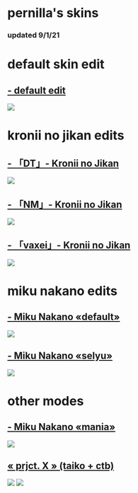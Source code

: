 # pernilla's skins
### updated 9/1/21

# default skin edit

## [- default edit](https://mega.nz/file/SqpnUS5I#PtNnqBjtQvCN5BzsixZJnx11Xe8XNCLX5fGCq4HWSks)
![](https://i.imgur.com/yi6cWzJ.jpg)

# kronii no jikan edits

## [- 「DT」- Kronii no Jikan](https://mega.nz/file/CqxxhIBI#2BOV_Y_dUZDlr_uN0KEuQdx2Hpm6qzhVTuggHvONTRE)
![](https://i.imgur.com/MYRkOtL.jpg)

## [- 「NM」- Kronii no Jikan](https://mega.nz/file/HzgRiCrS#_fH6nmZvaeR1ALv1PDKCKsv5E8_tOuWX8qBckJVHsZk)
![](https://i.imgur.com/vgKWHSs.jpg)

## [- 「vaxei」- Kronii no Jikan](https://mega.nz/file/GigyCY6b#LYC-b0B8_4hjyRnTs5yYqpUYaqoyHeyeD53CvXmcEsM)
![](https://i.imgur.com/qB2ip65.jpg)

# miku nakano edits

## [- Miku Nakano «default»](https://mega.nz/file/SqJD3C6J#3jpYExYrJLihgvMSBIjJGS2aUKupi5jeXjrrwXHxol8)
![](https://i.imgur.com/uwSgKam.jpg)

## [- Miku Nakano «selyu»](https://mega.nz/file/fipSASDb#twlxxX6tfs3e54kthT_pBfbmSHaL43S8LqKi7hKdy44)
![](https://i.imgur.com/QLajiml.jpg)

# other modes

## [- Miku Nakano «mania»](https://mega.nz/file/vypmhYCT#PON9nZEHhtqO44RUixpuA9nQTVdOSXn2m_aOjimEFkE)
![](https://i.imgur.com/nhtVFKF.jpg)

## [« prjct. X » (taiko + ctb)](https://mega.nz/file/qnpExB6R#vaDiljHv-Smc4OI_Jo-10i4PILXSHSqkkOOJwaqnzTs)
![](https://i.imgur.com/SdYrte9.jpg)
![](https://i.imgur.com/XxCSqqR.jpg)
